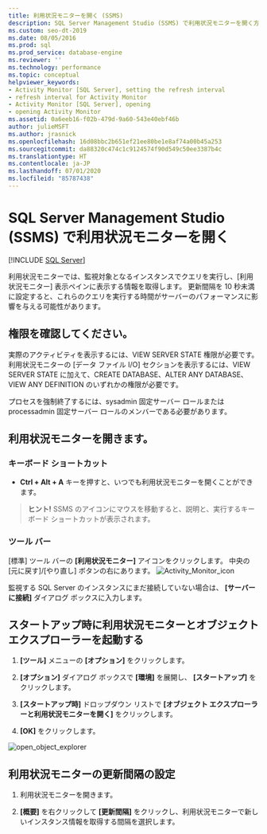 ```yaml
---
title: 利用状況モニターを開く (SSMS)
description: SQL Server Management Studio (SSMS) で利用状況モニターを開く方法。
ms.custom: seo-dt-2019
ms.date: 08/05/2016
ms.prod: sql
ms.prod_service: database-engine
ms.reviewer: ''
ms.technology: performance
ms.topic: conceptual
helpviewer_keywords:
- Activity Monitor [SQL Server], setting the refresh interval
- refresh interval for Activity Monitor
- Activity Monitor [SQL Server], opening
- opening Activity Monitor
ms.assetid: 0a6eeb16-f02b-479d-9a60-543e40ebf46b
author: julieMSFT
ms.author: jrasnick
ms.openlocfilehash: 16d08bbc2b651ef21ee80be1e8af74a00b45a253
ms.sourcegitcommit: da88320c474c1c9124574f90d549c50ee3387b4c
ms.translationtype: HT
ms.contentlocale: ja-JP
ms.lasthandoff: 07/01/2020
ms.locfileid: "85787438"
---
```

# <a name="open-activity-monitor-in-sql-server-management-studio-ssms"></a>SQL Server Management Studio (SSMS) で利用状況モニターを開く
 [!INCLUDE [SQL Server](../../includes/applies-to-version/sqlserver.md)]
   
 利用状況モニターでは、監視対象となるインスタンスでクエリを実行し、[利用状況モニター] 表示ペインに表示する情報を取得します。 更新間隔を 10 秒未満に設定すると、これらのクエリを実行する時間がサーバーのパフォーマンスに影響を与える可能性があります。  
  
  
##  <a name="check-your-permissions"></a><a name="Permissions"></a> 権限を確認してください。  
 実際のアクティビティを表示するには、VIEW SERVER STATE 権限が必要です。 利用状況モニターの [データ ファイル I/O] セクションを表示するには、VIEW SERVER STATE に加えて、CREATE DATABASE、ALTER ANY DATABASE、VIEW ANY DEFINITION のいずれかの権限が必要です。  
  
 プロセスを強制終了するには、sysadmin 固定サーバー ロールまたは processadmin 固定サーバー ロールのメンバーである必要があります。  
  
  
## <a name="open-activity-monitor"></a>利用状況モニターを開きます。  

### <a name="keyboard-shortcut"></a>キーボード ショートカット  
 - **Ctrl + Alt + A** キーを押すと、いつでも利用状況モニターを開くことができます。

 >**ヒント!** SSMS のアイコンにマウスを移動すると、説明と、実行するキーボード ショートカットが表示されます。

### <a name="toolbar"></a>ツール バー

[標準] ツール バーの **[利用状況モニター]** アイコンをクリックします。 中央の [元に戻す]/[やり直し] ボタンの右にあります。
![Activity_Monitor_icon](../../relational-databases/performance-monitor/media/activity-monitor-icon.png)  
  
監視する SQL Server のインスタンスにまだ接続していない場合は、 **[サーバーに接続]** ダイアログ ボックスに入力します。
  
## <a name="launch-activity-monitor-and-object-explorer-on-startup"></a>スタートアップ時に利用状況モニターとオブジェクト エクスプローラーを起動する
  
1.  **[ツール]** メニューの **[オプション]** をクリックします。  
  
2.  **[オプション]** ダイアログ ボックスで **[環境]** を展開し、 **[スタートアップ]** をクリックします。  
  
3.  **[スタートアップ時]** ドロップダウン リストで **[オブジェクト エクスプローラーと利用状況モニターを開く]** をクリックします。  

4.  **[OK]** をクリックします。

![open_object_explorer](../../relational-databases/performance-monitor/media/open-object-explorer.png)
  
  
## <a name="set-the-activity-monitor-refresh-interval"></a>利用状況モニターの更新間隔の設定  
  
1.   利用状況モニターを開きます。  
  
2.   **[概要]** を右クリックして **[更新間隔]** をクリックし、利用状況モニターで新しいインスタンス情報を取得する間隔を選択します。  
  
  
